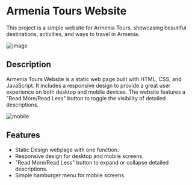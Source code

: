 # Armenia Tours Website
This project is a simple website for Armenia Tours, showcasing beautiful destinations, activities, and ways to travel in Armenia.

![image](https://github.com/karnking/travelopia_asg/assets/68837552/b4c11768-f5b3-4d32-88c6-0954afe502ae)

## Description

Armenia Tours Website is a static web page built with HTML, CSS, and JavaScript. It includes a responsive design to provide a great user experience on both desktop and mobile devices. The website features a "Read More/Read Less" button to toggle the visibility of detailed descriptions.

![mobile](https://github.com/karnking/travelopia_asg/assets/68837552/62b424c2-2cb9-4066-a0b5-d231fba11db2)

## Features

- Static Design webpage with one function.
- Responsive design for desktop and mobile screens.
- "Read More/Read Less" button to expand or collapse detailed descriptions.
- Simple hamburger menu for mobile screens.
